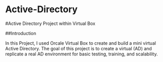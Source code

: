 # Active-Directory
#Active Directory Project within Virtual Box

##Introduction

In this Project, I used Orcale Virtual Box to create and build a mini virtual Active Directory. The goal of this project is to create a virtual (AD) and replicate a real AD environment for basic testing, training, and scalability.
